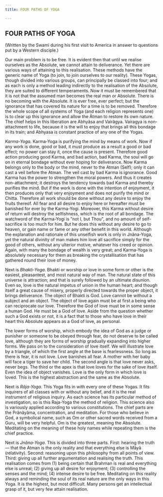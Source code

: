 ```yaml
---
title: FOUR PATHS OF YOGA

---
```





  

## FOUR PATHS OF YOGA

(Written by the Swami during his first visit to America in answer to
questions put by a Western disciple.)

Our main problem is to be free. It is evident then that until we realise
ourselves as the Absolute, we cannot attain to deliverance. Yet there
are various ways of attaining to this realisation. These methods have
the generic name of Yoga (to join, to join ourselves to our reality).
These Yogas, though divided into various groups, can principally be
classed into four; and as each is only a method leading indirectly to
the realisation of the Absolute, they are suited to different
temperaments. Now it must be remembered that it is not that the assumed
man becomes the real man or Absolute. There is no becoming with the
Absolute. It is ever free, ever perfect; but the ignorance that has
covered Its nature for a time is to be removed. Therefore the whole
scope of all systems of Yoga (and each religion represents one) is to
clear up this ignorance and allow the Âtman to restore its own nature.
The chief helps in this liberation are Abhyâsa and Vairâgya. Vairagya is
non-attachment to life, because it is the will to enjoy that brings all
this bondage in its train; and Abhyasa is constant practice of any one
of the Yogas.

*Karma-Yoga*. Karma-Yoga is purifying the mind by means of work. Now if
any work is done, good or bad, it must produce as a result a good or bad
effect; no power can stay it, once the cause is present. Therefore good
action producing good Karma, and bad action, bad Karma, the soul will go
on in eternal bondage without ever hoping for deliverance. Now Karma
belongs only to the body or the mind, never to the Atman (Self); only it
can cast a veil before the Atman. The veil cast by bad Karma is
ignorance. Good Karma has the power to strengthen the moral powers. And
thus it creates non-attachment; it destroys the tendency towards bad
Karma and thereby purifies the mind. But if the work is done with the
intention of enjoyment, it then produces only that very enjoyment and
does not purify the mind or Chitta. Therefore all work should be done
without any desire to enjoy the fruits thereof. All fear and all desire
to enjoy here or hereafter must be banished for ever by the Karma-Yogi.
Moreover, this Karma without desire of return will destroy the
selfishness, which is the root of all bondage. The watchword of the
Karma-Yogi is "not I, but Thou", and no amount of self-sacrifice is too
much for him. But he does this without any desire to go to heaven, or
gain name or fame or any other benefit in this world. Although the
explanation and rationale of this unselfish work is only in Jnâna-Yoga,
yet the natural divinity of man makes him love all sacrifice simply for
the good of others, without any ulterior motive, whatever his creed or
opinion. Again, with many the bondage of wealth is very great; and
Karma-Yoga is absolutely necessary for them as breaking the
crystallisation that has gathered round their love of money.

Next is *Bhakti-Yoga*. Bhakti or worship or love in some form or other
is the easiest, pleasantest, and most natural way of man. The natural
state of this universe is attraction; and that is surely followed by an
ultimate disunion. Even so, love is the natural impetus of union in the
human heart; and though itself a great cause of misery, properly
directed towards the proper object, it brings deliverance. The object of
Bhakti is God. Love cannot be without a subject and an object. The
object of love again must be at first a being who can reciprocate our
love. Therefore the God of love must be in some sense a human God. He
must be a God of love. Aside from the question whether such a God exists
or not, it is a fact that to those who have love in their heart this
Absolute appears as a God of love, as personal.

The lower forms of worship, which embody the idea of God as a judge or
punisher or someone to be obeyed through fear, do not deserve to be
called love, although they are forms of worship gradually expanding into
higher forms. We pass on to the consideration of love itself. We will
illustrate love by a triangle, of which the first angle at the base is
fearlessness. So long as there is fear, it is not love. Love banishes
all fear. A mother with her baby will face a tiger to save her child.
The second angle is that love never asks, never begs. The third or the
apex is that love loves for the sake of love itself. Even the idea of
object vanishes. Love is the only form in which love is loved. This is
the highest abstraction and the same as the Absolute.

Next is *Râja-Yoga*. This Yoga fits in with every one of these Yogas. It
fits inquirers of all classes with or without any belief, and it is the
real instrument of religious inquiry. As each science has its particular
method of investigation, so is this Raja-Yoga the method of religion.
This science also is variously applied according to various
constitutions. The chief parts are the Prânâyâma, concentration, and
meditation. For those who believe in God, a symbolical name, such as Om
or other sacred words received from a Guru, will be very helpful. Om is
the greatest, meaning the Absolute. Meditating on the meaning of these
holy names while repeating them is the chief practice.

Next is *Jnâna-Yoga*. This is divided into three parts. First: hearing
the truth — that the Atman is the only reality and that everything else
is Mâyâ (relativity). Second: reasoning upon this philosophy from all
points of view. Third: giving up all further argumentation and realising
the truth. This realisation comes from (1) being certain that Brahman is
real and everything else is unreal; (2) giving up all desire for
enjoyment; (3) controlling the senses and the mind; (4) intense desire
to be free. Meditating on this reality always and reminding the soul of
its real nature are the only ways in this Yoga. It is the highest, but
most difficult. Many persons get an intellectual grasp of it, but very
few attain realisation.


